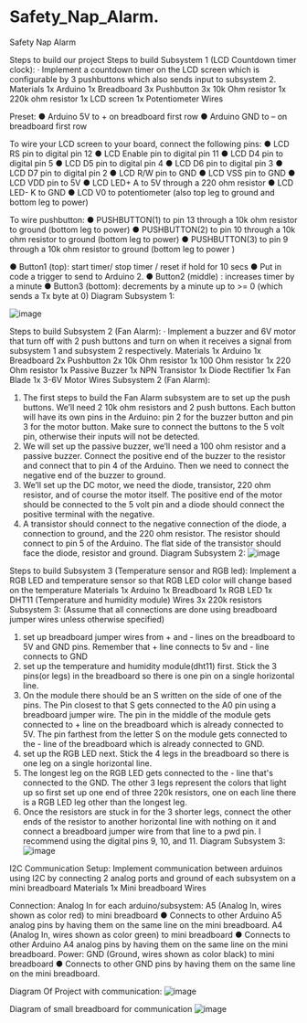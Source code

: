 # Safety_Nap_Alarm.
Safety Nap Alarm

Steps to build our project
 Steps to build Subsystem 1 (LCD Countdown timer clock):
·        Implement a countdown timer on the LCD screen which is configurable by 3 pushbuttons which also sends input to subsystem 2.
Materials
1x Arduino
1x Breadboard
3x Pushbutton
3x 10k Ohm resistor
1x 220k ohm resistor
1x LCD screen
1x Potentiometer
Wires
 
Preset:
●	Arduino 5V to + on breadboard first row
●	Arduino GND to – on breadboard first row
 
To wire your LCD screen to your board, connect the following pins:
●	LCD RS pin to digital pin 12
●	LCD Enable pin to digital pin 11
●	LCD D4 pin to digital pin 5
●	LCD D5 pin to digital pin 4
●	LCD D6 pin to digital pin 3
●	LCD D7 pin to digital pin 2
●	LCD R/W pin to GND
●	LCD VSS pin to GND
●	LCD VDD pin to 5V
●	LCD LED+ A to 5V through a 220 ohm resistor
●	LCD LED- K to GND
●	LCD V0 to potentiometer (also top leg to ground and bottom leg to power)




To wire pushbutton:
●	PUSHBUTTON(1) to pin 13 through a 10k ohm resistor to ground (bottom leg to power)
●	PUSHBUTTON(2) to pin 10 through a 10k ohm resistor to ground (bottom leg to power)
●	PUSHBUTTON(3) to pin 9 through a 10k ohm resistor to ground (bottom leg to power )

●	Button1 (top): start timer/ stop timer / reset if hold for 10 secs
●	Put in code a trigger to send to Arduino 2.
●	Button2 (middle) : increases timer by a minute
●	Button3 (bottom): decrements by a minute up to >= 0 (which sends a Tx byte at 0)
Diagram Subsystem 1:
 
 ![image](https://user-images.githubusercontent.com/118694086/209499528-c74fc5e9-8b1f-4745-86c0-2ded718f9b21.png)


 
 



 Steps to build Subsystem 2 (Fan Alarm):
·        Implement a buzzer and 6V motor that turn off with 2 push buttons and turn on when it receives a signal from subsystem 1 and subsystem 2 respectively.
Materials
1x Arduino
1x Breadboard
2x Pushbutton
2x 10k Ohm resistor
1x 100 Ohm resistor
1x 220 Ohm resistor
1x Passive Buzzer
1x NPN Transistor
1x Diode Rectifier
1x Fan Blade
1x 3-6V Motor
Wires
Subsystem 2 (Fan Alarm): 
1.	The first steps to build the Fan Alarm subsystem are to set up the push buttons. We’ll need 2 10k ohm resistors and 2 push buttons. Each button will have its own pins in the Arduino: pin 2 for the buzzer button and pin 3 for the motor button. Make sure to connect the buttons to the 5 volt pin, otherwise their inputs will not be detected.
2.	 We will set up the passive buzzer, we’ll need a 100 ohm resistor and a passive buzzer. Connect the positive end of the buzzer to the resistor and connect that to pin 4 of the Arduino. Then we need to connect the negative end of the buzzer to ground. 
3.	We’ll set up the DC motor, we need the diode, transistor, 220 ohm resistor, and of course the motor itself. The positive end of the motor should be connected to the 5 volt pin and a diode should connect the positive terminal with the negative.
4.	A transistor should connect to the negative connection of the diode, a connection to ground, and the 220 ohm resistor. The resistor should connect to pin 5 of the Arduino. The flat side of the transistor should face the diode, resistor and ground.
 Diagram Subsystem 2: 
 ![image](https://user-images.githubusercontent.com/118694086/208269410-9133ed0d-4408-4e36-91f0-024bbf4c1100.png)

 
 
 
 
 Steps to build Subsystem 3 (Temperature sensor and RGB led):
        Implement a RGB LED and temperature sensor so that RGB LED color will change based on the temperature
Materials
1x Arduino
1x Breadboard
1x RGB LED
1x DHT11 (Temperature and humidity module)
Wires
3x 220k resistors
Subsystem 3: (Assume that all connections are done using breadboard jumper wires unless otherwise specified) 
1. set up breadboard jumper wires from + and - lines on the breadboard to 5V and GND pins. Remember that + line connects to 5v and - line connects to GND 
2. set up the temperature and humidity module(dht11) first. Stick the 3 pins(or legs) in the breadboard so there is one pin on a single horizontal line. 
3. On the module there should be an S written on the side of one of the pins. The Pin closest to that S gets connected to the A0 pin using a breadboard jumper wire. The pin in the middle of the module gets connected to + line on the breadboard which is already connected to 5V. The pin farthest from the letter S on the module gets connected to the - line of the breadboard which is already connected to GND. 
4. set up the RGB LED next. Stick the 4 legs in the breadboard so there is one leg on a single horizontal line. 
5. The longest leg on the RGB LED gets connected to the - line that's connected to the GND. The other 3 legs represent the colors that light up so first set up one end of three 220k resistors, one on each line there is a RGB LED leg other than the longest leg.
6. Once the resistors are stuck in for the 3 shorter legs, connect the other ends of the resistor to another horizontal line with nothing on it and connect a breadboard jumper wire from that line to a pwd pin. I recommend using the digital pins 9, 10, and 11.
Diagram Subsystem 3: 
![image](https://user-images.githubusercontent.com/118694086/208269413-5b784c0a-7804-4831-9602-6b4b6586cbdb.png)





I2C Communication Setup:
	Implement communication between arduinos using I2C by connecting 2 analog ports and ground of each subsystem on a mini breadboard
Materials
1x Mini breadboard
Wires


Connection:
Analog In for each arduino/subsystem:
	A5 (Analog In, wires shown as color red) to mini breadboard 
●	Connects to other Arduino A5 analog pins by having them on the same line on the mini breadboard. 
	A4 (Analog In, wires shown as color green)  to mini breadboard
●	Connects to other Arduino A4 analog pins by having them on the same line on the mini breadboard. 
Power:
	GND (Ground, wires shown as color black) to mini breadboard 
●	Connects to other GND pins by having them on the same line on the mini breadboard.


Diagram Of Project with communication:
 ![image](https://user-images.githubusercontent.com/118694086/208269415-755401b9-8cf5-4fe4-b329-d68321de0d17.png)




Diagram of small breadboard for communication
![image](https://user-images.githubusercontent.com/118694086/208269417-9be99fe8-e5fc-44af-8326-ed600f3a9c8c.png)

 
